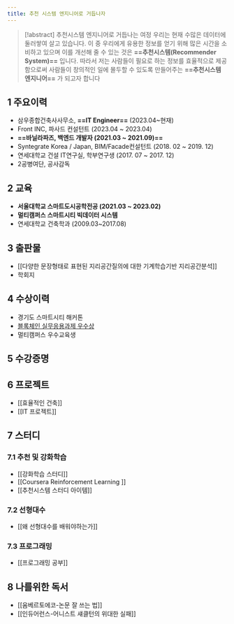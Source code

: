 ```yaml
---
title: 추천 시스템 엔지니어로 거듭나자
---
```

> [!abstract] 추천시스템 엔지니어로 거듭나는 여정
> 우리는 현재 수많은 데이터에 둘러쌓여 살고 있습니다. 이 중 우리에게 유용한 정보를 얻기 위해 많은 시간을 소비하고 있으며 이를 개선해 줄 수 있는 것은 **==추천시스템(Recommender System)==** 입니다. 
> 따라서 저는 사람들이 필요로 하는 정보를 효율적으로 제공함으로써 사람들이 창의적인 일에 몰두할 수 있도록 만들어주는 **==추천시스템 엔지니어==** 가 되고자 합니다
	
## 1 주요이력
- 삼우종합건축사사무소, **==IT Engineer==** (2023.04~현재)
- Front INC, 파사드 컨설턴트 (2023.04 ~ 2023.04)
- **==바닐라파즈, 백엔드 개발자 (2021.03 ~ 2021.09)==**
- Syntegrate Korea / Japan, BIM/Facade컨설턴트 (2018. 02 ~ 2019. 12)
- 연세대학교 건설 IT연구실, 학부연구생 (2017. 07 ~ 2017. 12)
- 2공병여단, 공사감독

## 2 교육
- **서울대학교 스마트도시공학전공 (2021.03 ~ 2023.02)**
- **멀티캠퍼스 스마트시티 빅데이터 시스템**
- 연세대학교 건축학과 (2009.03~2017.08)

## 3 출판물
- [[다양한 문장형태로 표현된 지리공간질의에 대한 기계학습기반 지리공간분석]]
- 학회지

## 4 수상이력
- 경기도 스마트시티 해커톤
- [블록체인 실무응용과제 우수상](https://github.com/SNU-Blockchain-2021-Fall-Group-H)
- 멀티캠퍼스 우수교육생

## 5 수강증명

## 6 프로젝트
- [[효율적인 건축]]
- [[IT 프로젝트]]

## 7 스터디

### 7.1 추천 및 강화학습
- [[강화학습 스터디]]
- [[Coursera Reinforcement Learning ]]
- [[추천시스템 스터디 아이템]]

### 7.2 선형대수
- [[왜 선형대수를 배워야하는가]]

### 7.3 프로그래밍
- [[프로그래밍 공부]]

## 8 나를위한 독서
- [[움베르토에코-논문 잘 쓰는 법]]
- [[인듀어런스-어니스트 섀클턴의 위대한 실패]]